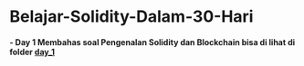 ﻿# Belajar-Solidity-Dalam-30-Hari
#### - Day 1 Membahas soal Pengenalan Solidity dan Blockchain bisa di lihat di folder [day_1](https://github.com/cryCPowr/Belajar-Solidity-Dalam-30-Hari/tree/main/day_1)
